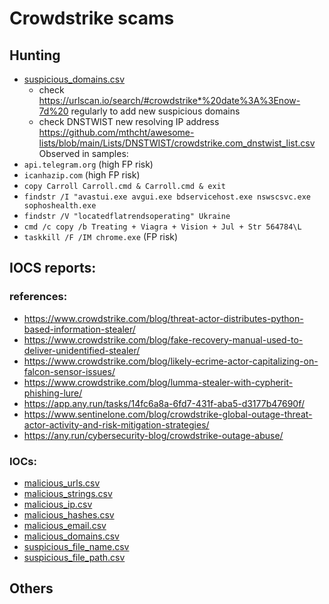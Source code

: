 # Crowdstrike scams 

## Hunting
- [suspicious_domains.csv](https://github.com/mthcht/Purpleteam/blob/main/Detection/Threat%20Hunting/CROWDSTRIKE_BSOD_scams/IOCS/suspicious_domains.csv)
  - check https://urlscan.io/search/#crowdstrike*%20date%3A%3Enow-7d%20 regularly to add new suspicious domains
  - check DNSTWIST new resolving IP address  https://github.com/mthcht/awesome-lists/blob/main/Lists/DNSTWIST/crowdstrike.com_dnstwist_list.csv
Observed in samples:
- `api.telegram.org` (high FP risk)
- `icanhazip.com` (high FP risk)
- `copy Carroll Carroll.cmd & Carroll.cmd & exit`
- `findstr /I "avastui.exe avgui.exe bdservicehost.exe nswscsvc.exe sophoshealth.exe`
- `findstr /V "locatedflatrendsoperating" Ukraine`
- `cmd /c copy /b Treating + Viagra + Vision + Jul + Str 564784\L`
- `taskkill /F /IM chrome.exe` (FP risk)


## IOCS reports:
### references:
  - https://www.crowdstrike.com/blog/threat-actor-distributes-python-based-information-stealer/
  - https://www.crowdstrike.com/blog/fake-recovery-manual-used-to-deliver-unidentified-stealer/
  - https://www.crowdstrike.com/blog/likely-ecrime-actor-capitalizing-on-falcon-sensor-issues/
  - https://www.crowdstrike.com/blog/lumma-stealer-with-cypherit-phishing-lure/
  - https://app.any.run/tasks/14fc6a8a-6fd7-431f-aba5-d3177b47690f/
  - https://www.sentinelone.com/blog/crowdstrike-global-outage-threat-actor-activity-and-risk-mitigation-strategies/
  - https://any.run/cybersecurity-blog/crowdstrike-outage-abuse/


### IOCs:
- [malicious_urls.csv](https://github.com/mthcht/Purpleteam/blob/main/Detection/Threat%20Hunting/CROWDSTRIKE_BSOD_scams/IOCS/malicious_urls.csv)
- [malicious_strings.csv](https://github.com/mthcht/Purpleteam/blob/main/Detection/Threat%20Hunting/CROWDSTRIKE_BSOD_scams/IOCS/malicious_strings.csv)
- [malicious_ip.csv](https://github.com/mthcht/Purpleteam/blob/main/Detection/Threat%20Hunting/CROWDSTRIKE_BSOD_scams/IOCS/malicious_ip.csv)
- [malicious_hashes.csv](https://github.com/mthcht/Purpleteam/blob/main/Detection/Threat%20Hunting/CROWDSTRIKE_BSOD_scams/IOCS/malicious_hashes.csv)
- [malicious_email.csv](https://github.com/mthcht/Purpleteam/blob/main/Detection/Threat%20Hunting/CROWDSTRIKE_BSOD_scams/IOCS/malicious_email.csv)
- [malicious_domains.csv](https://github.com/mthcht/Purpleteam/blob/main/Detection/Threat%20Hunting/CROWDSTRIKE_BSOD_scams/IOCS/malicious_domains.csv)
- [suspicious_file_name.csv](https://github.com/mthcht/Purpleteam/blob/main/Detection/Threat%20Hunting/CROWDSTRIKE_BSOD_scams/IOCS/suspicious_file_name.csv)
- [suspicious_file_path.csv](https://github.com/mthcht/Purpleteam/blob/main/Detection/Threat%20Hunting/CROWDSTRIKE_BSOD_scams/IOCS/suspicious_file_path.csv)
## Others
